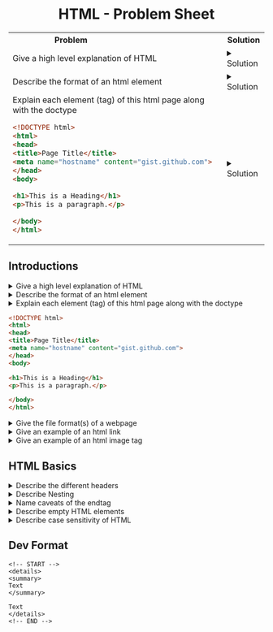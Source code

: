 <center> 
<h1> HTML - Problem Sheet </h1>
</center> 

<table style="width:100%">
<tr>
<th>Problem  &nbsp; &nbsp; &nbsp; &nbsp; &nbsp; &nbsp; &nbsp; &nbsp; &nbsp; &nbsp; &nbsp; &nbsp; &nbsp; &nbsp; &nbsp;&nbsp; &nbsp; &nbsp; &nbsp; &nbsp; &nbsp;</th>
<th>Solution</th>
</tr>
<!-- START -->
<tr>
<td>
Give a high level explanation of HTML
</td>
<td>
<details>
<summary>
Solution
</summary> 

```
- HTML stands for Hyper Text Markup Language
- Language of Browser, tells browser how content should be rendered
```
</details>
</td>
</tr>
<!-- END -->

<!-- START -->
<tr>
<td>
Describe the format of an html element
</td>
<td>
<details>
<summary>
Solution
</summary> 

```
<tagname option1="value" option2="value"> Content </(close) tagname>
```
</details>
</td>
</tr>
<!-- END -->

<!-- START -->
<tr>
<td>
Explain each element (tag) of this html page along with the doctype

```html
<!DOCTYPE html>
<html>
<head>
<title>Page Title</title>
<meta name="hostname" content="gist.github.com">
</head>
<body>

<h1>This is a Heading</h1>
<p>This is a paragraph.</p>

</body>
</html>
```
</td>
<td>
<details>
<summary>
Solution
</summary> 

```
- Doctype defines that document is an HTML 5 Doc (There are elements specifics to html 5)
- The <html> element is the root element of an HTML page
- The <head> element contains meta information about the HTML page
- The <title> element specifies a title for the HTML page (which is shown in the browser's title bar or in the page's tab)
- The <body> element defines the document's body, and is a container for all the visible contents, such as headings, paragraphs, images, hyperlinks, tables, lists, etc.
- The <h1> element defines a large heading
- The <p> element defines a paragraph
```
</details>
</td>
</tr>
<!-- END -->


</table>

## Introductions
<!-- START -->
<details>
<summary>
Give a high level explanation of HTML
</summary> 

```
- HTML stands for Hyper Text Markup Language
- Language of Browser, tells browser how content should be rendered
```
</details>
<!-- END -->

<!-- START -->
<details>
<summary>
Describe the format of an html element
</summary> 

```
<tagname option1="value" option2="value"> Content </(close) tagname>
```
</details>
<!-- END -->

<!-- START -->
<details>
<summary>
Explain each element (tag) of this html page along with the doctype

```html
<!DOCTYPE html>
<html>
<head>
<title>Page Title</title>
<meta name="hostname" content="gist.github.com">
</head>
<body>

<h1>This is a Heading</h1>
<p>This is a paragraph.</p>

</body>
</html>
```
</summary> 

```
- Doctype defines that document is an HTML 5 Doc (There are elements specifics to html 5)
- The <html> element is the root element of an HTML page
- The <head> element contains meta information about the HTML page
- The <title> element specifies a title for the HTML page (which is shown in the browser's title bar or in the page's tab)
- The <body> element defines the document's body, and is a container for all the visible contents, such as headings, paragraphs, images, hyperlinks, tables, lists, etc.
- The <h1> element defines a large heading
- The <p> element defines a paragraph
```
</details>
<!-- END -->

<!-- START -->
<details>
<summary>
Give the file format(s) of a webpage
</summary> 

```
.html and .htm with the only difference being in the name
```
</details>
<!-- END -->

<!-- START -->
<details>
<summary>
Give an example of an html link
</summary> 

```
<a href="https://www.w3schools.com">This is a link</a>
```
</details>
<!-- END -->

<!-- START -->
<details>
<summary>
Give an example of an html image tag
</summary> 

```
<img src="w3schools.jpg" alt="W3Schools.com" width="104" height="142">
```
</details>
<!-- END -->

## HTML Basics
<!-- START -->
<details>
<summary>
Describe the different headers
</summary> 

```
h1 - h6
```
</details>
<!-- END -->

<!-- START -->
<details>
<summary>
Describe Nesting
</summary> 

```
HTML elements can contain other html elements, which is refered to as nesting
```
</details>
<!-- END -->

<!-- START -->
<details>
<summary>
Name caveats of the endtag
</summary> 

```
The end tag can be implied, although this is not best practice. Instead, you should always close tags
```
</details>

<!-- START -->
<details>
<summary>
Describe empty HTML elements
</summary> 

Elements without content are empty elements. Examples are
```
<br>
```
</details>

<!-- START -->
<details>
<summary>
Describe case sensitivity of HTML
</summary> 

```
HTML elements are not case sensitive, but W3C recommends lower case in html and demands lowercase for stricter doctypes
```
</details>
<!-- END -->

<!-- END -->
<!-- END -->

## Dev Format
```
<!-- START -->
<details>
<summary>
Text
</summary> 

Text
</details>
<!-- END -->
```